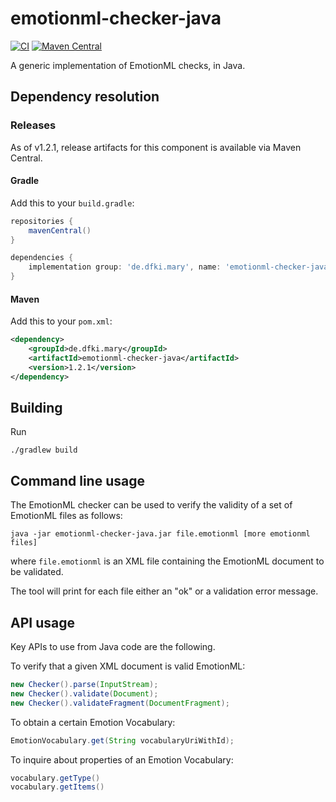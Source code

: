 emotionml-checker-java
======================

[![CI](https://github.com/marytts/emotionml-checker-java/actions/workflows/main.yml/badge.svg)](https://github.com/marytts/emotionml-checker-java/actions/workflows/main.yml)
[![Maven Central](https://maven-badges.sml.io/sonatype-central/de.dfki.mary/emotionml-checker-java/badge.svg)](https://central.sonatype.com/artifact/de.dfki.mary/emotionml-checker-java)

A generic implementation of EmotionML checks, in Java.

Dependency resolution
---------------------

### Releases

As of v1.2.1, release artifacts for this component is available via Maven Central.

#### Gradle

Add this to your `build.gradle`:

```gradle
repositories {
    mavenCentral()
}

dependencies {
    implementation group: 'de.dfki.mary', name: 'emotionml-checker-java', version: '1.2.1'
}
```

#### Maven

Add this to your `pom.xml`:

```xml
<dependency>
    <groupId>de.dfki.mary</groupId>
    <artifactId>emotionml-checker-java</artifactId>
    <version>1.2.1</version>
</dependency>
```

Building
--------

Run

    ./gradlew build

Command line usage
------------------

The EmotionML checker can be used to verify the validity of a set of EmotionML files as follows:

    java -jar emotionml-checker-java.jar file.emotionml [more emotionml files]

where `file.emotionml` is an XML file containing the EmotionML document to be validated.

The tool will print for each file either an "ok" or a validation error message.

API usage
---------

Key APIs to use from Java code are the following.

To verify that a given XML document is valid EmotionML:

```java
new Checker().parse(InputStream);
new Checker().validate(Document);
new Checker().validateFragment(DocumentFragment);
```

To obtain a certain Emotion Vocabulary:

```java
EmotionVocabulary.get(String vocabularyUriWithId);
```

To inquire about properties of an Emotion Vocabulary:

```java
vocabulary.getType()
vocabulary.getItems()
```
